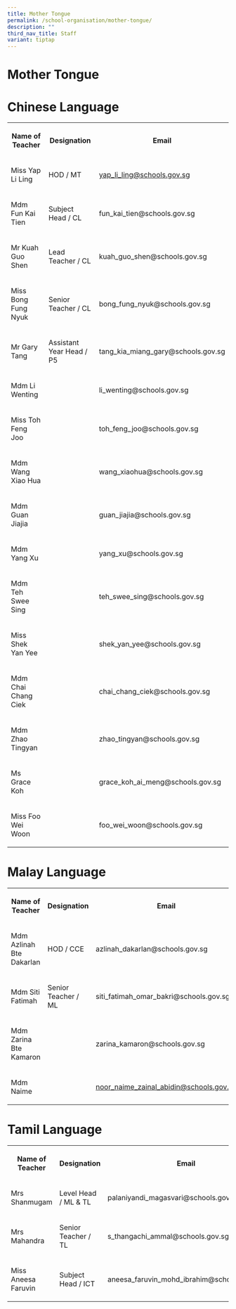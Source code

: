 ```yaml
---
title: Mother Tongue
permalink: /school-organisation/mother-tongue/
description: ""
third_nav_title: Staff
variant: tiptap
---
```

<h1>Mother Tongue</h1>
<h1>Chinese Language</h1>
<table style="minWidth: 75px">
<colgroup>
<col>
<col>
<col>
</colgroup>
<tbody>
<tr>
<th rowspan="1" colspan="1">
<p>Name of Teacher</p>
</th>
<th rowspan="1" colspan="1">
<p>Designation</p>
</th>
<th rowspan="1" colspan="1">
<p>Email</p>
</th>
</tr>
<tr>
<td rowspan="1" colspan="1">
<p>Miss Yap Li Ling</p>
</td>
<td rowspan="1" colspan="1">
<p>HOD / MT</p>
</td>
<td rowspan="1" colspan="1">
<p><a href="yap_li_ling@schools.gov.sg" rel="noopener noreferrer nofollow" target="_blank">yap_li_ling@schools.gov.sg</a>
</p>
</td>
</tr>
<tr>
<td rowspan="1" colspan="1">
<p>Mdm Fun Kai Tien</p>
</td>
<td rowspan="1" colspan="1">
<p>Subject Head / CL</p>
</td>
<td rowspan="1" colspan="1">
<p>fun_kai_tien@schools.gov.sg</p>
</td>
</tr>
<tr>
<td rowspan="1" colspan="1">
<p>Mr Kuah Guo Shen</p>
</td>
<td rowspan="1" colspan="1">
<p>Lead Teacher / CL</p>
</td>
<td rowspan="1" colspan="1">
<p>kuah_guo_shen@schools.gov.sg</p>
</td>
</tr>
<tr>
<td rowspan="1" colspan="1">
<p>Miss Bong Fung Nyuk</p>
</td>
<td rowspan="1" colspan="1">
<p>Senior Teacher / CL</p>
</td>
<td rowspan="1" colspan="1">
<p>bong_fung_nyuk@schools.gov.sg</p>
</td>
</tr>
<tr>
<td rowspan="1" colspan="1">
<p>Mr Gary Tang</p>
</td>
<td rowspan="1" colspan="1">
<p>Assistant Year Head / P5</p>
</td>
<td rowspan="1" colspan="1">
<p>tang_kia_miang_gary@schools.gov.sg</p>
</td>
</tr>
<tr>
<td rowspan="1" colspan="1">
<p>Mdm Li Wenting</p>
</td>
<td rowspan="1" colspan="1">
<p></p>
</td>
<td rowspan="1" colspan="1">
<p>li_wenting@schools.gov.sg</p>
</td>
</tr>
<tr>
<td rowspan="1" colspan="1">
<p>Miss Toh Feng Joo</p>
</td>
<td rowspan="1" colspan="1">
<p></p>
</td>
<td rowspan="1" colspan="1">
<p>toh_feng_joo@schools.gov.sg</p>
</td>
</tr>
<tr>
<td rowspan="1" colspan="1">
<p>Mdm Wang Xiao Hua</p>
</td>
<td rowspan="1" colspan="1">
<p></p>
</td>
<td rowspan="1" colspan="1">
<p>wang_xiaohua@schools.gov.sg</p>
</td>
</tr>
<tr>
<td rowspan="1" colspan="1">
<p>Mdm Guan Jiajia</p>
</td>
<td rowspan="1" colspan="1">
<p></p>
</td>
<td rowspan="1" colspan="1">
<p>guan_jiajia@schools.gov.sg</p>
</td>
</tr>
<tr>
<td rowspan="1" colspan="1">
<p>Mdm Yang Xu</p>
</td>
<td rowspan="1" colspan="1">
<p></p>
</td>
<td rowspan="1" colspan="1">
<p>yang_xu@schools.gov.sg</p>
</td>
</tr>
<tr>
<td rowspan="1" colspan="1">
<p>Mdm Teh Swee Sing</p>
</td>
<td rowspan="1" colspan="1">
<p></p>
</td>
<td rowspan="1" colspan="1">
<p>teh_swee_sing@schools.gov.sg</p>
</td>
</tr>
<tr>
<td rowspan="1" colspan="1">
<p>Miss Shek Yan Yee</p>
</td>
<td rowspan="1" colspan="1">
<p></p>
</td>
<td rowspan="1" colspan="1">
<p>shek_yan_yee@schools.gov.sg</p>
</td>
</tr>
<tr>
<td rowspan="1" colspan="1">
<p>Mdm Chai Chang Ciek</p>
</td>
<td rowspan="1" colspan="1">
<p></p>
</td>
<td rowspan="1" colspan="1">
<p>chai_chang_ciek@schools.gov.sg</p>
</td>
</tr>
<tr>
<td rowspan="1" colspan="1">
<p>Mdm Zhao Tingyan</p>
</td>
<td rowspan="1" colspan="1">
<p></p>
</td>
<td rowspan="1" colspan="1">
<p>zhao_tingyan@schools.gov.sg</p>
</td>
</tr>
<tr>
<td rowspan="1" colspan="1">
<p>Ms Grace Koh</p>
</td>
<td rowspan="1" colspan="1">
<p></p>
</td>
<td rowspan="1" colspan="1">
<p>grace_koh_ai_meng@schools.gov.sg</p>
</td>
</tr>
<tr>
<td rowspan="1" colspan="1">
<p>Miss Foo Wei Woon</p>
</td>
<td rowspan="1" colspan="1">
<p></p>
</td>
<td rowspan="1" colspan="1">
<p>foo_wei_woon@schools.gov.sg</p>
</td>
</tr>
</tbody>
</table>
<h1>Malay Language</h1>
<table style="minWidth: 75px">
<colgroup>
<col>
<col>
<col>
</colgroup>
<tbody>
<tr>
<th rowspan="1" colspan="1">
<p>Name of Teacher</p>
</th>
<th rowspan="1" colspan="1">
<p>Designation</p>
</th>
<th rowspan="1" colspan="1">
<p>Email</p>
</th>
</tr>
<tr>
<td rowspan="1" colspan="1">
<p>Mdm Azlinah Bte Dakarlan</p>
</td>
<td rowspan="1" colspan="1">
<p>HOD / CCE</p>
</td>
<td rowspan="1" colspan="1">
<p>azlinah_dakarlan@schools.gov.sg</p>
</td>
</tr>
<tr>
<td rowspan="1" colspan="1">
<p>Mdm Siti Fatimah</p>
</td>
<td rowspan="1" colspan="1">
<p>Senior Teacher / ML</p>
</td>
<td rowspan="1" colspan="1">
<p>siti_fatimah_omar_bakri@schools.gov.sg</p>
</td>
</tr>
<tr>
<td rowspan="1" colspan="1">
<p>Mdm Zarina Bte Kamaron</p>
</td>
<td rowspan="1" colspan="1">
<p></p>
</td>
<td rowspan="1" colspan="1">
<p>zarina_kamaron@schools.gov.sg</p>
</td>
</tr>
<tr>
<td rowspan="1" colspan="1">
<p>Mdm Naime</p>
</td>
<td rowspan="1" colspan="1">
<p></p>
</td>
<td rowspan="1" colspan="1">
<p><a href="noor_naime_zainal_abidin@schools.gov.sg" rel="noopener noreferrer nofollow" target="_blank">noor_naime_zainal_abidin@schools.gov.sg</a>
</p>
</td>
</tr>
</tbody>
</table>
<h1>Tamil Language</h1>
<table style="minWidth: 75px">
<colgroup>
<col>
<col>
<col>
</colgroup>
<tbody>
<tr>
<th rowspan="1" colspan="1">
<p>Name of Teacher</p>
</th>
<th rowspan="1" colspan="1">
<p>Designation</p>
</th>
<th rowspan="1" colspan="1">
<p>Email</p>
</th>
</tr>
<tr>
<td rowspan="1" colspan="1">
<p>Mrs Shanmugam</p>
</td>
<td rowspan="1" colspan="1">
<p>Level Head / ML &amp; TL</p>
</td>
<td rowspan="1" colspan="1">
<p>palaniyandi_magasvari@schools.gov.sg</p>
</td>
</tr>
<tr>
<td rowspan="1" colspan="1">
<p>Mrs Mahandra</p>
</td>
<td rowspan="1" colspan="1">
<p>Senior Teacher / TL</p>
</td>
<td rowspan="1" colspan="1">
<p>s_thangachi_ammal@schools.gov.sg</p>
</td>
</tr>
<tr>
<td rowspan="1" colspan="1">
<p>Miss Aneesa Faruvin</p>
</td>
<td rowspan="1" colspan="1">
<p>Subject Head / ICT</p>
</td>
<td rowspan="1" colspan="1">
<p>aneesa_faruvin_mohd_ibrahim@schools.gov.sg</p>
</td>
</tr>
</tbody>
</table>
<p></p>